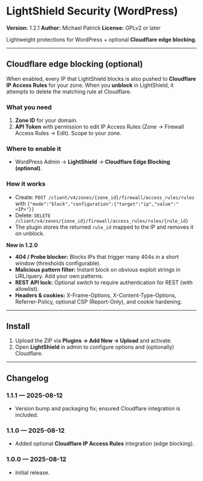 # LightShield Security (WordPress)

**Version:** 1.2.1
**Author:** Michael Patrick
**License:** GPLv2 or later

Lightweight protections for WordPress + optional **Cloudflare edge blocking**.

---

## Cloudflare edge blocking (optional)

When enabled, every IP that LightShield blocks is also pushed to **Cloudflare IP Access Rules** for your zone. When you **unblock** in LightShield, it attempts to delete the matching rule at Cloudflare.

### What you need
1. **Zone ID** for your domain.  
2. **API Token** with permission to edit IP Access Rules (Zone → Firewall Access Rules → Edit). Scope to your zone.

### Where to enable it
- WordPress Admin → **LightShield** → **Cloudflare Edge Blocking (optional)**.

### How it works
- Create: `POST /client/v4/zones/{zone_id}/firewall/access_rules/rules` with `{"mode":"block","configuration":{"target":"ip","value":"<IP>"}}`
- Delete: `DELETE /client/v4/zones/{zone_id}/firewall/access_rules/rules/{rule_id}`
- The plugin stores the returned `rule_id` mapped to the IP and removes it on unblock.

**New in 1.2.0**
- **404 / Probe blocker:** Blocks IPs that trigger many 404s in a short window (thresholds configurable).
- **Malicious pattern filter:** Instant block on obvious exploit strings in URL/query. Add your own patterns.
- **REST API lock:** Optional switch to require authentication for REST (with allowlist).
- **Headers & cookies:** X-Frame-Options, X-Content-Type-Options, Referrer-Policy, optional CSP (Report-Only), and cookie hardening.

---

## Install
1. Upload the ZIP via **Plugins → Add New → Upload** and activate.  
2. Open **LightShield** in admin to configure options and (optionally) Cloudflare.

---

## Changelog
### 1.1.1 — 2025-08-12
- Version bump and packaging fix; ensured Cloudflare integration is included.

### 1.1.0 — 2025-08-12
- Added optional **Cloudflare IP Access Rules** integration (edge blocking).

### 1.0.0 — 2025-08-12
- Initial release.

